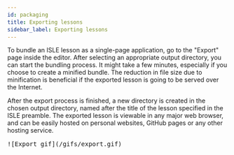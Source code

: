 ```yaml
---
id: packaging
title: Exporting lessons
sidebar_label: Exporting lessons
---
```


To bundle an ISLE lesson as a single-page application, go to the "Export" page inside the editor. After selecting an appropriate output directory, you can start the bundling process. It might take a few minutes, especially if you choose to create a minified bundle. The reduction in file size due to minification is beneficial if the exported lesson is going to be served over the Internet.

After the export process is finished, a new directory is created in the chosen output directory, named after the title of the lesson specified in the ISLE preamble. The exported lesson is viewable in any major web browser, and can be easily hosted on personal websites, GitHub pages or any other hosting service.

<kbd>
![Export gif](/gifs/export.gif)
</kbd>
